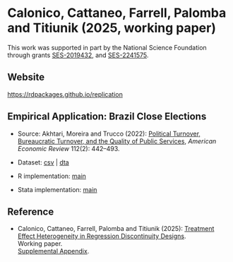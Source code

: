 # Calonico, Cattaneo, Farrell, Palomba and Titiunik (2025, working paper)

This work was supported in part by the National Science Foundation through grants [SES-2019432](https://www.nsf.gov/awardsearch/showAward?AWD_ID=2019432), and [SES-2241575](https://www.nsf.gov/awardsearch/showAward?AWD_ID=2241575).

## Website

https://rdpackages.github.io/replication

## Empirical Application: Brazil Close Elections

- Source: Akhtari, Moreira and Trucco (2022): [Political Turnover, Bureaucratic Turnover, and the Quality of Public Services](https://doi.org/10.1257/aer.20171867), _American Economic Review_ 112(2): 442–493.

- Dataset: [csv](AMT_2022_AER.csv) | [dta](AMT_2022_AER.dta)

- R implementation: [main](CCFT_2025_HTERD.R)

- Stata implementation: [main](CCFT_2025_HTERD.do)


## Reference

- Calonico, Cattaneo, Farrell, Palomba and Titiunik (2025): [Treatment Effect Heterogeneity in Regression Discontinuity Designs](https://rdpackages.github.io/references/Calonico-Cattaneo-Farrell-Palomba-Titiunik_2025_HTERD.pdf).<br>
Working paper.<br>
[Supplemental Appendix](https://rdpackages.github.io/references/Calonico-Cattaneo-Farrell-Palomba-Titiunik_2025_HTERD--Supplement.pdf).

<br><br>
